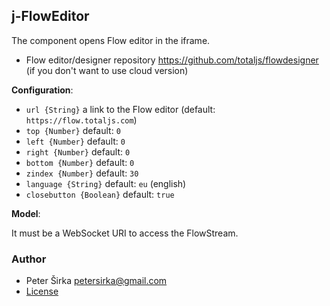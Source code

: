 ## j-FlowEditor

The component opens Flow editor in the iframe.

- Flow editor/designer repository <https://github.com/totaljs/flowdesigner> (if you don't want to use cloud version)

__Configuration__:

- `url {String}` a link to the Flow editor (default: `https://flow.totaljs.com`)
- `top {Number}` default: `0`
- `left {Number}` default: `0`
- `right {Number}` default: `0`
- `bottom {Number}` default: `0`
- `zindex {Number}` default: `30`
- `language {String}` default: `eu` (english)
- `closebutton {Boolean}` default: `true`

__Model__:

It must be a WebSocket URI to access the FlowStream.

### Author

- Peter Širka <petersirka@gmail.com>
- [License](https://www.totaljs.com/license/)